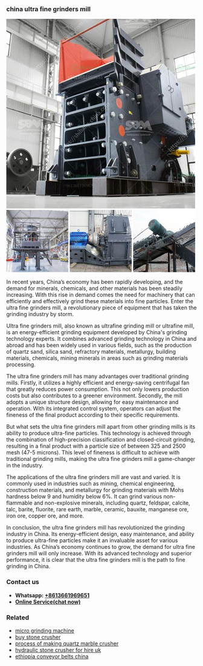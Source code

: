 <h3>china ultra fine grinders mill</h3><img src='1708589276.jpg' alt=''><p>In recent years, China’s economy has been rapidly developing, and the demand for minerals, chemicals, and other materials has been steadily increasing. With this rise in demand comes the need for machinery that can efficiently and effectively grind these materials into fine particles. Enter the ultra fine grinders mill, a revolutionary piece of equipment that has taken the grinding industry by storm.</p><p>Ultra fine grinders mill, also known as ultrafine grinding mill or ultrafine mill, is an energy-efficient grinding equipment developed by China's grinding technology experts. It combines advanced grinding technology in China and abroad and has been widely used in various fields, such as the production of quartz sand, silica sand, refractory materials, metallurgy, building materials, chemicals, mining minerals in areas such as grinding materials processing.</p><p>The ultra fine grinders mill has many advantages over traditional grinding mills. Firstly, it utilizes a highly efficient and energy-saving centrifugal fan that greatly reduces power consumption. This not only lowers production costs but also contributes to a greener environment. Secondly, the mill adopts a unique structure design, allowing for easy maintenance and operation. With its integrated control system, operators can adjust the fineness of the final product according to their specific requirements.</p><p>But what sets the ultra fine grinders mill apart from other grinding mills is its ability to produce ultra-fine particles. This technology is achieved through the combination of high-precision classification and closed-circuit grinding, resulting in a final product with a particle size of between 325 and 2500 mesh (47-5 microns). This level of fineness is difficult to achieve with traditional grinding mills, making the ultra fine grinders mill a game-changer in the industry.</p><p>The applications of the ultra fine grinders mill are vast and varied. It is commonly used in industries such as mining, chemical engineering, construction materials, and metallurgy for grinding materials with Mohs hardness below 9 and humidity below 6%. It can grind various non-flammable and non-explosive minerals, including quartz, feldspar, calcite, talc, barite, fluorite, rare earth, marble, ceramic, bauxite, manganese ore, iron ore, copper ore, and more.</p><p>In conclusion, the ultra fine grinders mill has revolutionized the grinding industry in China. Its energy-efficient design, easy maintenance, and ability to produce ultra-fine particles make it an invaluable asset for various industries. As China’s economy continues to grow, the demand for ultra fine grinders mill will only increase. With its advanced technology and superior performance, it is clear that the ultra fine grinders mill is the path to fine grinding in China.</p><h3>Contact us</h3><ul><li><strong>Whatsapp:&nbsp;<a href="https://wa.me/8613661969651">+8613661969651</a></strong></li><li><a href="https://swt.shibang-china.com/?git&amp;zhl&amp;china ultra fine grinders mill"><strong>Online Service(chat now)</strong></a></li></ul><h3>Related</h3><ul><li><a href='micro grinding machine.md'>micro grinding machine</a></li><li><a href='buy stone crusher.md'>buy stone crusher</a></li><li><a href='process of making quartz marble crusher.md'>process of making quartz marble crusher</a></li><li><a href='hydraulic stone crusher for hire uk.md'>hydraulic stone crusher for hire uk</a></li><li><a href='ethiopia conveyor belts china.md'>ethiopia conveyor belts china</a></li></ul>